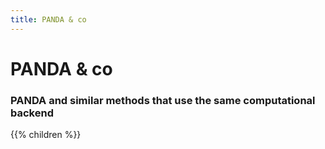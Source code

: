 ```yaml
---
title: PANDA & co
---
```


# PANDA & co

### PANDA and similar methods that use the same computational backend


{{% children %}}
